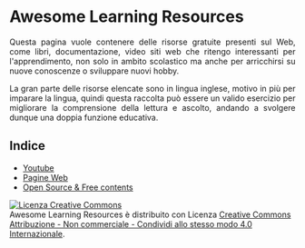 # Awesome Learning Resources

<p align="justify">
Questa pagina vuole contenere delle risorse gratuite presenti sul Web, come libri, documentazione, video siti web che ritengo interessanti per l'apprendimento, non solo in ambito scolastico ma anche per arricchirsi su nuove conoscenze o sviluppare nuovi hobby.  
</p>

<p align="justify">
La gran parte delle risorse elencate sono in lingua inglese, motivo in più per imparare la lingua, quindi questa raccolta può essere un valido esercizio per migliorare la comprensione della lettura e ascolto, andando a svolgere dunque una doppia funzione educativa.
</p>

## Indice

- [Youtube](/Youtube%20Channels/Channels.md)
- [Pagine Web](/Web%20Pages/PagineWeb.md)
- [Open Source & Free contents](/Open%20Source%20Utils/OpenSourceUtils.md)

<a rel="license" href="http://creativecommons.org/licenses/by-nc-sa/4.0/"><img alt="Licenza Creative Commons" style="border-width:0" src="https://i.creativecommons.org/l/by-nc-sa/4.0/88x31.png" /></a><br /><span xmlns:dct="http://purl.org/dc/terms/" property="dct:title">Awesome Learning Resources</span> è distribuito con Licenza <a rel="license" href="http://creativecommons.org/licenses/by-nc-sa/4.0/">Creative Commons Attribuzione - Non commerciale - Condividi allo stesso modo 4.0 Internazionale</a>.
